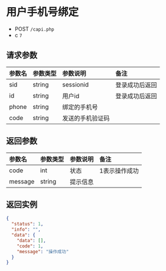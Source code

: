 # 用户手机号绑定

* POST `/capi.php`
* c `7`

## 请求参数

| 参数名 | 参数类型 | 参数说明 | 备注 |
| :---- | :----| :----| :---- |
| sid | string | sessionid | 登录成功后返回 |
| id | string | 用户id | 登录成功后返回 |
| phone | string | 绑定的手机号 |
| code | string | 发送的手机验证码 |

## 返回参数

| 参数名 | 参数类型 | 参数说明 | 备注 |
| :---- | :----| :----| :---- |
| code | int | 状态 | 1表示操作成功 |
| message | string | 提示信息 |

## 返回实例

```JSON
{
  "status": 1,
  "info": "",
  "data": {
    "data": [],
    "code": 1,
    "message": "操作成功"
  }
}
```
